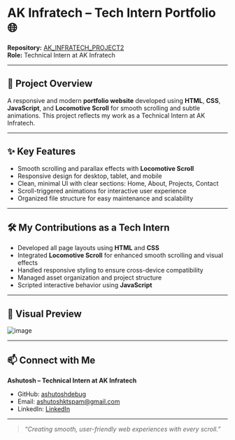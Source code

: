 # AK Infratech – Tech Intern Portfolio 🌐

**Repository:** [AK_INFRATECH_PROJECT2](https://github.com/ashutoshdebug/AK_INFRATECH_PROJECT2.git)  
**Role:** Technical Intern at AK Infratech  

---

## 🎯 Project Overview

A responsive and modern **portfolio website** developed using **HTML**, **CSS**, **JavaScript**, and **Locomotive Scroll** for smooth scrolling and subtle animations. This project reflects my work as a Technical Intern at AK Infratech.

---

## ✨ Key Features

- Smooth scrolling and parallax effects with **Locomotive Scroll**
- Responsive design for desktop, tablet, and mobile
- Clean, minimal UI with clear sections: Home, About, Projects, Contact
- Scroll-triggered animations for interactive user experience
- Organized file structure for easy maintenance and scalability

---

## 🛠 My Contributions as a Tech Intern

- Developed all page layouts using **HTML** and **CSS**
- Integrated **Locomotive Scroll** for enhanced smooth scrolling and visual effects
- Handled responsive styling to ensure cross-device compatibility
- Managed asset organization and project structure
- Scripted interactive behavior using **JavaScript**

---

## 📸 Visual Preview

![image](https://github.com/user-attachments/assets/eabc683b-2080-472a-afad-e4a085db9d88)


---

## 📫 Connect with Me

**Ashutosh – Technical Intern at AK Infratech**  
- GitHub: [ashutoshdebug](https://github.com/ashutoshdebug)  
- Email: [ashutoshktspam@gmail.com](mailto:ashutoshktspam@gmail.com)  
- LinkedIn: [LinkedIn](https://linkedin.com/in/ashutosht05)  

---

> *“Creating smooth, user-friendly web experiences with every scroll.”*  
